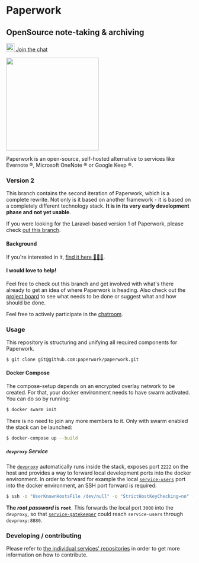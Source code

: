 Paperwork
=========

## OpenSource note-taking & archiving

[<img src="https://about.riot.im/wp-content/themes/riot/img/tiny-riot.svg" width="22"/> Join the chat](https://riot.im/app/#/room/#paperwork:matrix.org)

<img src="https://raw.githubusercontent.com/paperwork/paperwork/master/paperwork-logo.png" width="250"/>

Paperwork is an open-source, self-hosted alternative to services like Evernote ®, Microsoft OneNote ® or Google Keep ®.

### Version 2

This branch contains the second iteration of Paperwork, which is a complete rewrite. Not only is it based on another framework - it is based on a completely different technology stack. **It is in its very early development phase and not yet usable**.

If you were looking for the Laravel-based version 1 of Paperwork, please check [out this branch](https://github.com/paperwork/paperwork/tree/1).

#### Background

If you're interested in it, [find it here 🤷🏻‍♂️](https://github.com/paperwork/paperwork/blob/c5d4b54e9c92f0cb8239558a6d21de7a5e70d3db/README.md#background).

#### I would love to help!

Feel free to check out this branch and get involved with what's there already to get an idea of where Paperwork is heading. Also check out the [project board](https://github.com/paperwork/paperwork/projects/1) to see what needs to be done or suggest what and how should be done.

Feel free to actively participate in the [chatroom](https://riot.im/app/#/room/#paperwork:matrix.org).

### Usage

This repository is structuring and unifying all required components for Paperwork.

```bash
$ git clone git@github.com:paperwork/paperwork.git
```

#### Docker Compose

The compose-setup depends on an encrypted overlay network to be created. For that, your docker environment needs to have swarm activated. You can do so by running:

```bash
$ docker swarm init
```

There is no need to join any more members to it. Only with swarm enabled the stack can be launched:

```bash
$ docker-compose up --build
```

##### `devproxy` Service

The [`devproxy`](https://github.com/paperwork/paperwork/tree/master/devproxy) automatically runs inside the stack, exposes port `2222` on the host and provides a way to forward local development ports into the docker environment. In order to forward for example the local [`service-users`](https://github.com/paperwork/service-users) port into the docker environment, an SSH port forward is required:

```bash
$ ssh -o "UserKnownHostsFile /dev/null" -o "StrictHostKeyChecking=no" -p 2222 -R 8880:127.0.0.1:8880 root@127.0.0.1
```

**The *root password* is `root`**. This forwards the local port `3000` into the `devproxy`, so that [`service-gatekeeper`](https://github.com/paperwork/service-gatekeeper) could reach `service-users` through `devproxy:8880`.

### Developing / contributing

Please refer to [the individual services' repositories](https://github.com/paperworkco) in order to get more information on how to contribute.
